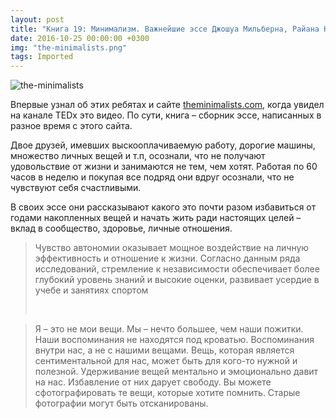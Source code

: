 ```yaml
---
layout: post
title: "Книга 19: Минимализм. Важнейшие эссе Джошуа Мильберна, Райана Никодемуса"
date: 2016-10-25 00:00:00 +0300
img: "the-minimalists.png"
tags: Imported
---
```


![the-minimalists](/blog/assets/img/the-minimalists.png)

Впервые узнал об этих ребятах и сайте [theminimalists.com](http://www.theminimalists.com/), когда увидел на канале TEDx это видео. По сути, книга – сборник эссе, написанных в разное время с этого сайта.

Двое друзей, имевших выскооплачиваемую работу, дорогие машины, множество личных вещей и т.п, осознали, что не получают удовольствие от жизни и занимаются не тем, чем хотят. Работая по 60 часов в неделю и покупая все подряд они вдруг осознали, что не чувствуют себя счастливыми.

В своих эссе они рассказывают какого это почти разом избавиться от годами накопленных вещей и начать жить ради настоящих целей – вклад в сообщество, здоровье, личные отношения. 

> <div class="bm-quote-content-text">Чувство автономии оказывает мощное воздействие на личную эффективность и отношение к жизни. Согласно данным ряда исследований, стремление к независимости обеспечивает более глубокий уровень знаний и высокие оценки, развивает усердие в учебе и занятиях спортом</div>
> 
>  

> Я – это не мои вещи. Мы – нечто большее, чем наши пожитки. Наши воспоминания не находятся под кроватью. Воспоминания внутри нас, а не с нашими вещами. Вещь, которая является сентиментальной для нас, может быть для кого-то нужной и полезной. Удерживание вещей ментально и эмоционально давит на нас. Избавление от них дарует свободу. Вы можете сфотографировать те вещи, которые хотите помнить. Старые фотографии могут быть отсканированы.